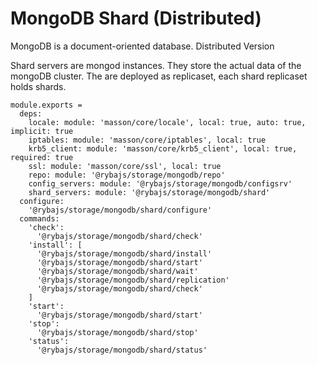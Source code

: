 
# MongoDB Shard (Distributed)

MongoDB is a document-oriented database. Distributed Version

Shard servers are  mongod instances. They store the actual data of the mongoDB cluster.
The are deployed as replicaset, each shard replicaset holds shards.

    module.exports =
      deps:
        locale: module: 'masson/core/locale', local: true, auto: true, implicit: true
        iptables: module: 'masson/core/iptables', local: true
        krb5_client: module: 'masson/core/krb5_client', local: true, required: true
        ssl: module: 'masson/core/ssl', local: true
        repo: module: '@rybajs/storage/mongodb/repo'
        config_servers: module: '@rybajs/storage/mongodb/configsrv'
        shard_servers: module: '@rybajs/storage/mongodb/shard'
      configure:
        '@rybajs/storage/mongodb/shard/configure'
      commands:
        'check':
          '@rybajs/storage/mongodb/shard/check'
        'install': [
          '@rybajs/storage/mongodb/shard/install'
          '@rybajs/storage/mongodb/shard/start'
          '@rybajs/storage/mongodb/shard/wait'
          '@rybajs/storage/mongodb/shard/replication'
          '@rybajs/storage/mongodb/shard/check'
        ]
        'start':
          '@rybajs/storage/mongodb/shard/start'
        'stop':
          '@rybajs/storage/mongodb/shard/stop'
        'status':
          '@rybajs/storage/mongodb/shard/status'
